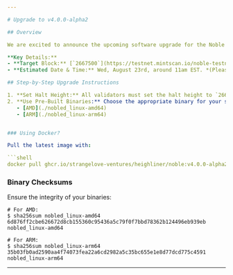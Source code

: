 ```yaml
---

# Upgrade to v4.0.0-alpha2

## Overview

We are excited to announce the upcoming software upgrade for the Noble `grand-1` testnet chain. This upgrade will transition us to `v4.0.0-alpha2`. This upgrades adds stability to the cctp and router modules for continued testing.

**Key Details:**
- **Target Block:** [`2667500`](https://testnet.mintscan.io/noble-testnet/blocks/2667500)
- **Estimated Date & Time:** Wed, August 23rd, around 11am EST. *(Please note that this is an approximation. Due to varying block times, it's crucial to monitor the chain for the exact upgrade moment.)*

## Step-by-Step Upgrade Instructions

1. **Set Halt Height:** All validators must set the halt height to `2667500`. There is no on chain instruction to halt.
2. **Use Pre-Built Binaries:** Choose the appropriate binary for your system:
   - [AMD](./nobled_linux-amd64)
   - [ARM](./nobled_linux-arm64)


### Using Docker?

Pull the latest image with:

```shell
docker pull ghcr.io/strangelove-ventures/heighliner/noble:v4.0.0-alpha2
```

### Binary Checksums

Ensure the integrity of your binaries:

```shell
# For AMD:
$ sha256sum nobled_linux-amd64
6d876ff2cbe626672d8cb155360c95436a5c79f0f7bbd78362b124496eb939eb  nobled_linux-amd64

# For ARM:
$ sha256sum nobled_linux-arm64
35b03fb0ad2590aa4f74073fea22a6cd2982a5c35bc655e1e8d77dcd775c4591  nobled_linux-arm64
```

---
```

